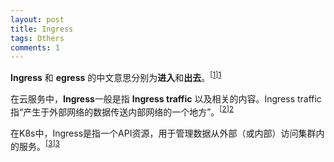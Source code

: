 ```yaml
---
layout: post
title: Ingress
tags: Others
comments: 1
---
```


**Ingress** 和 **egress** 的中文意思分别为**进入**和**出去**。<sup>[[1]][1]</sup>

在云服务中，**Ingress**一般是指 **Ingress traffic** 以及相关的内容。Ingress traffic指“产生于外部网络的数据传送内部网络的一个地方”。<sup>[[2]][2]</sup> 

<!--
Kubernetes Ingress is an API resource that allows you manage external or internal HTTP(S) access to Kubernetes services running in a cluster.
The Ingress resource uses the ALB to route HTTP(S) traffic to different endpoints within the cluster.
The Ingress resource routes ingress traffic from the ALB to the Kubernetes cluster. 
-->

在K8s中，Ingress是指一个API资源，用于管理数据从外部（或内部）访问集群内的服务。<sup>[[3]][3]</sup> 

[1]: https://ejje.weblio.jp/content/ingress	"ingress - Weblio英和辞書"
[2]: https://www.yourdictionary.com/ingress-traffic	"ingress traffic - Computer Definition"
[3]: https://aws.amazon.com/blogs/opensource/kubernetes-ingress-aws-alb-ingress-controller/	"Kubernetes Ingress with AWS ALB Ingress Controller"
